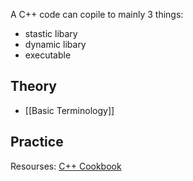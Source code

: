 A C++ code can copile to mainly 3 things:
- stastic libary
- dynamic libary
- executable

## Theory

- [[Basic Terminology]]


## Practice








Resourses: 
[C++ Cookbook](https://www.oreilly.com/library/view/c-cookbook/0596007612/)